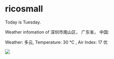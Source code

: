 # ricosmall

Today is Tuesday.

Weather infomation of 深圳市南山区， 广东省， 中国: 

Weather: 多云, Temperature: 30 ℃ , Air Index: 17 优

<img src="https://github-readme-stats.vercel.app/api?username=ricosmall&show_icons=true" />
